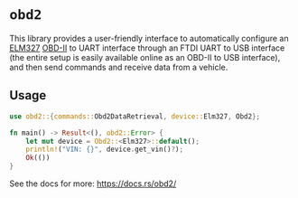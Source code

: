 # `obd2`

This library provides a user-friendly interface to automatically configure an
[ELM327](https://github.com/rsammelson/obd2/blob/master/docs/ELM327DSH.pdf)
[OBD-II](https://en.wikipedia.org/wiki/OBD-II) to UART interface through an FTDI UART to USB interface (the entire
setup is easily available online as an OBD-II to USB interface), and then send commands and receive data from a
vehicle.

## Usage

```rs
use obd2::{commands::Obd2DataRetrieval, device::Elm327, Obd2};

fn main() -> Result<(), obd2::Error> {
    let mut device = Obd2::<Elm327>::default();
    println!("VIN: {}", device.get_vin()?);
    Ok(())
}
```

See the docs for more: https://docs.rs/obd2/
